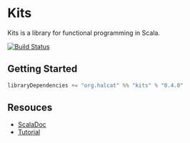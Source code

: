 # Kits

Kits is a library for functional programming in Scala.

[![Build Status](https://travis-ci.org/halcat0x15a/kits.svg)](https://travis-ci.org/halcat0x15a/kits)

## Getting Started

```scala
libraryDependencies += "org.halcat" %% "kits" % "0.4.0"
```

## Resouces

* [ScalaDoc](https://halcat0x15a.github.com/kits/api/index.html)
* [Tutorial](https://github.com/halcat0x15a/kits/blob/master/TUTORIAL.md)

